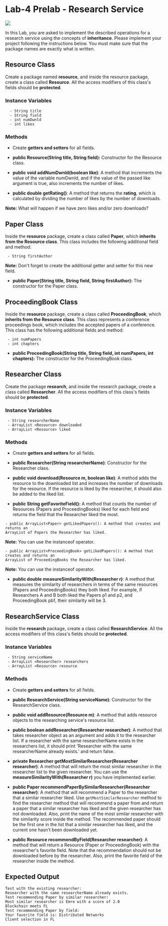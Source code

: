 # Lab-4 Prelab - Research Service

![](/img/research-service.png?raw=true "")

In this Lab, you are asked to implement the described operations for a research service using the concepts of **inheritance**. Please implement your project following the instructions below. You must make sure that the package names are exactly what is written.

## Resource Class

Create a package named **resource**, and inside the resource package, create a class called **Resource**. All the access modifiers of this class's fields should be **protected**.

### Instance Variables

```
  - String title
  - String field
  - int numDwnld
  - int likes
```
### Methods

- Create **getters and setters** for all fields.


- **public Resource(String title, String field):** Constructor for the Resource class.



- **public void addNumDwnld(boolean like)**:  A method that increments the value of the variable numDwnld, and if the value of the passed like argument is true, also increments the number of likes. 



- **public double getRating()**: A method that returns the **rating**, which is calculated by dividing the number of likes by the number of downloads. 

**Note:** What will happen if we have zero likes and/or zero downloads?


## Paper Class

Inside the **resource** package, create a class called **Paper**, which **inherits from the Resource class**. This class includes the following additional field and method:

```
 - String firstAuthor
```

**Note:** Don't forget to create the additional getter and setter for this new field.


- **public Paper(String title, String field, String firstAuthor):** The constructor for the Paper class.


## ProceedingBook Class

Inside the **resource** package, create a class called **ProceedingBook**, which **inherits from the Resource class**. This class represents a conference proceedings book, which includes the accepted papers of a conference. This class has the following additional fields and method:

```
 - int numPapers
 - int chapters
```

- **public ProceedingBook(String title, String field, int numPapers, int chapters):** The constructor for the ProceedingBook class.


## Researcher Class

Create the package **research**, and inside the research package, create a class called **Researcher**. All the access modifiers of this class's fields should be **protected**.

### Instance Variables

```
 - String researcherName
 - ArrayList <Resource> downloaded
 - ArrayList <Resource> liked
```

### Methods

- Create **getters and setters** for all fields.


- **public Researcher(String researcherName)**: Constructor for the Researcher class.


- **public void download(Resource m, boolean like)**: A method adds the resource to the downloaded list and increases the number of downloads for the resource. If the resource is liked by the researcher, it should also be added to the liked list.


- **public String getFavoriteField():** A method that counts the number of Resources (Papers and ProceedingBooks) liked for each field and returns the field that the Researcher liked the most.

```
- public ArrayList<Paper> getLikedPapers(): A method that creates and returns an
ArrayList of Papers the Researcher has liked.
```


**Note:** You can use the instanceof operator.

```
- public ArrayList<ProceedingBook> getLikedPapers(): A method that creates and returns an
ArrayList of ProceedingBooks the Researcher has liked.
```

**Note:** You can use the instanceof operator.


- **public double measureSimilarityWith(Researcher r)**: A method that measures the similarity of researchers in terms of the same resources (Papers and ProceedingBooks) they both liked. For example, if Researchers A and B both liked the Papers p1 and p2, and ProceedingBook pb1, their similarity will be 3.



## ResearchService Class

Inside the **research** package, create a class called **ResearchService**. All the access modifiers of this class's fields should be **protected**.

### Instance Variables

```
 - String serviceName
 - ArrayList <Researcher> researchers
 - ArrayList <Resource> resource
```

### Methods

- Create **getters and setters** for all fields.


- **public ResearchService(String serviceName)**: Constructor for the ResearchService class.


- **public void addResource(Resource m)**: A method that adds resource objects to the researching service's resource list.


- **public boolean addResearcher(Researcher researcher)**: A method that takes researcher object as an argument and adds it to the researcher list. If a researcher with the same researcherName exists in the researchers list, it should print 'Researcher with the same researcherName already exists.' and return false.


- **private Researcher getMostSimilarResearcher(Researcher researcher)**: A method that will return the most similar researcher in the researcher list to the given researcher. You can use the **measureSimilarityWith(Researcher r)** you have implemented earlier.


- **public Paper recommendPaperBySimilarResearcher(Researcher researcher)**:  A method that will recommend a Paper to the researcher that a similar researcher liked. Use `getMostSimilarResearcher` method to find the researcher method that will recommend a paper from and return a paper that a similar researcher has liked and the given researcher has not downloaded. Also, print the name of the most similar researcher with the similarity score inside the method. The recommended paper should be the first one in the list that a similar researcher has liked, and the current one hasn’t been downloaded yet.


- **public Resource recommendByField(Researcher researcher)**: A method that will return a Resource (Paper or ProceedingBook) with the researcher's favorite field. Note that the recommendation should not be downloaded before by the researcher. Also, print the favorite field of the researcher inside the method.

## Expected Output

 ```
Test with the existing researcher: 
Researcher with the same researcherName already exists.
Test recommending Paper by similar researcher: 
Most similar researcher is Emre with a score of 2.0
Blockchain meets FL
Test recommending Paper by field: 
Your favorite field is: Distributed Networks
Client selection in FL
```
